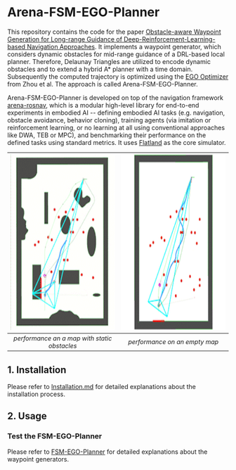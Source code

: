 # Arena-FSM-EGO-Planner

This repository contains the code for the paper [Obstacle-aware Waypoint Generation for Long-range Guidance of
Deep-Reinforcement-Learning-based Navigation Approaches](https://arxiv.org/pdf/2109.11639.pdf). It implements a waypoint generator, which considers dynamic obstacles for mid-range guidance of a DRL-based local planner. Therefore, Delaunay Triangles are utilized to encode dynamic obstacles and to extend a hybrid A* planner with a time domain. Subsequently the computed trajectory is optimized using the [EGO Optimizer](https://github.com/ZJU-FAST-Lab/ego-planner-swarm) from Zhou et al. The approach is called Arena-FSM-EGO-Planner.

Arena-FSM-EGO-Planner is developed on top of the navigation framework [arena-rosnav](https://github.com/ignc-research/arena-rosnav/), which is a modular high-level library for end-to-end experiments in embodied AI -- defining embodied AI tasks (e.g. navigation, obstacle avoidance, behavior cloning), training agents (via imitation or reinforcement learning, or no learning at all using conventional approaches like DWA, TEB or MPC), and benchmarking their performance on the defined tasks using standard metrics. It uses [Flatland](https://github.com/avidbots/flatland) as the core simulator.


| <img width="400" height="400" src="/img/fsm-demo1.gif"> | <img width="400" height="400" src="/img/fsm-demo5.gif"> |
|:--:| :--:| 
| *performance an a map with static obstacles* | *performance on an empty map* |


## 1. Installation
Please refer to [Installation.md](docs/Installation.md) for detailed explanations about the installation process.

## 2. Usage

### Test the FSM-EGO-Planner

Please refer to [FSM-EGO-Planner](docs/time_space_planner.md) for detailed explanations about the waypoint generators.

